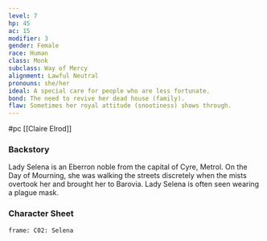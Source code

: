 ```yaml
---
level: 7
hp: 45
ac: 15
modifier: 3
gender: Female
race: Human
class: Monk
subclass: Way of Mercy
alignment: Lawful Neutral
pronouns: she/her
ideal: A special care for people who are less fortunate.
bond: The need to revive her dead house (family).
flaw: Sometimes her royal attitude (snootiness) shows through.
---
```

 #pc [[Claire Elrod]]

### Backstory

Lady Selena is an Eberron noble from the capital of Cyre, Metrol. On the Day of Mourning, she was walking the streets discretely when the mists overtook her and brought her to Barovia. Lady Selena is often seen wearing a plague mask.

### Character Sheet

```custom-frames
frame: C02: Selena
```
